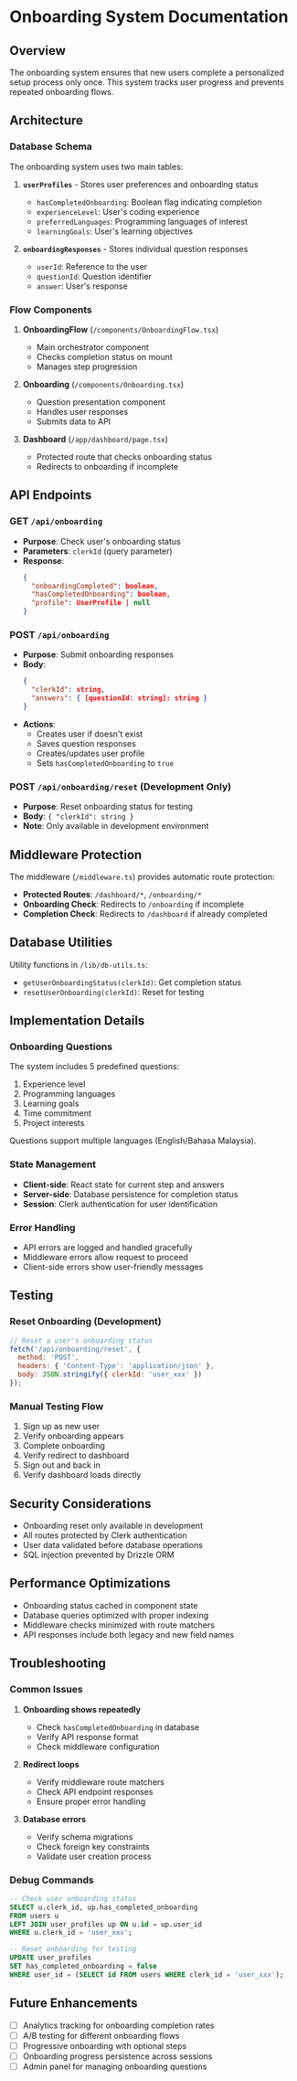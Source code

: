 # Onboarding System Documentation

## Overview

The onboarding system ensures that new users complete a personalized setup process only once. This system tracks user progress and prevents repeated onboarding flows.

## Architecture

### Database Schema

The onboarding system uses two main tables:

1. **`userProfiles`** - Stores user preferences and onboarding status
   - `hasCompletedOnboarding`: Boolean flag indicating completion
   - `experienceLevel`: User's coding experience
   - `preferredLanguages`: Programming languages of interest
   - `learningGoals`: User's learning objectives

2. **`onboardingResponses`** - Stores individual question responses
   - `userId`: Reference to the user
   - `questionId`: Question identifier
   - `answer`: User's response

### Flow Components

1. **OnboardingFlow** (`/components/OnboardingFlow.tsx`)
   - Main orchestrator component
   - Checks completion status on mount
   - Manages step progression

2. **Onboarding** (`/components/Onboarding.tsx`)
   - Question presentation component
   - Handles user responses
   - Submits data to API

3. **Dashboard** (`/app/dashboard/page.tsx`)
   - Protected route that checks onboarding status
   - Redirects to onboarding if incomplete

## API Endpoints

### GET `/api/onboarding`
- **Purpose**: Check user's onboarding status
- **Parameters**: `clerkId` (query parameter)
- **Response**: 
  ```json
  {
    "onboardingCompleted": boolean,
    "hasCompletedOnboarding": boolean,
    "profile": UserProfile | null
  }
  ```

### POST `/api/onboarding`
- **Purpose**: Submit onboarding responses
- **Body**: 
  ```json
  {
    "clerkId": string,
    "answers": { [questionId: string]: string }
  }
  ```
- **Actions**:
  - Creates user if doesn't exist
  - Saves question responses
  - Creates/updates user profile
  - Sets `hasCompletedOnboarding` to `true`

### POST `/api/onboarding/reset` (Development Only)
- **Purpose**: Reset onboarding status for testing
- **Body**: `{ "clerkId": string }`
- **Note**: Only available in development environment

## Middleware Protection

The middleware (`/middleware.ts`) provides automatic route protection:

- **Protected Routes**: `/dashboard/*`, `/onboarding/*`
- **Onboarding Check**: Redirects to `/onboarding` if incomplete
- **Completion Check**: Redirects to `/dashboard` if already completed

## Database Utilities

Utility functions in `/lib/db-utils.ts`:

- `getUserOnboardingStatus(clerkId)`: Get completion status
- `resetUserOnboarding(clerkId)`: Reset for testing

## Implementation Details

### Onboarding Questions

The system includes 5 predefined questions:
1. Experience level
2. Programming languages
3. Learning goals
4. Time commitment
5. Project interests

Questions support multiple languages (English/Bahasa Malaysia).

### State Management

- **Client-side**: React state for current step and answers
- **Server-side**: Database persistence for completion status
- **Session**: Clerk authentication for user identification

### Error Handling

- API errors are logged and handled gracefully
- Middleware errors allow request to proceed
- Client-side errors show user-friendly messages

## Testing

### Reset Onboarding (Development)

```javascript
// Reset a user's onboarding status
fetch('/api/onboarding/reset', {
  method: 'POST',
  headers: { 'Content-Type': 'application/json' },
  body: JSON.stringify({ clerkId: 'user_xxx' })
});
```

### Manual Testing Flow

1. Sign up as new user
2. Verify onboarding appears
3. Complete onboarding
4. Verify redirect to dashboard
5. Sign out and back in
6. Verify dashboard loads directly

## Security Considerations

- Onboarding reset only available in development
- All routes protected by Clerk authentication
- User data validated before database operations
- SQL injection prevented by Drizzle ORM

## Performance Optimizations

- Onboarding status cached in component state
- Database queries optimized with proper indexing
- Middleware checks minimized with route matchers
- API responses include both legacy and new field names

## Troubleshooting

### Common Issues

1. **Onboarding shows repeatedly**
   - Check `hasCompletedOnboarding` in database
   - Verify API response format
   - Check middleware configuration

2. **Redirect loops**
   - Verify middleware route matchers
   - Check API endpoint responses
   - Ensure proper error handling

3. **Database errors**
   - Verify schema migrations
   - Check foreign key constraints
   - Validate user creation process

### Debug Commands

```sql
-- Check user onboarding status
SELECT u.clerk_id, up.has_completed_onboarding 
FROM users u 
LEFT JOIN user_profiles up ON u.id = up.user_id 
WHERE u.clerk_id = 'user_xxx';

-- Reset onboarding for testing
UPDATE user_profiles 
SET has_completed_onboarding = false 
WHERE user_id = (SELECT id FROM users WHERE clerk_id = 'user_xxx');
```

## Future Enhancements

- [ ] Analytics tracking for onboarding completion rates
- [ ] A/B testing for different onboarding flows
- [ ] Progressive onboarding with optional steps
- [ ] Onboarding progress persistence across sessions
- [ ] Admin panel for managing onboarding questions